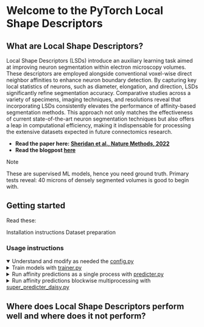 # Welcome to the PyTorch Local Shape Descriptors

## What are Local Shape Descriptors?

Local Shape Descriptors (LSDs) introduce an auxiliary learning task aimed at improving neuron segmentation within electron microscopy volumes. These descriptors are employed alongside conventional voxel-wise direct neighbor affinities to enhance neuron boundary detection. By capturing key local statistics of neurons, such as diameter, elongation, and direction, LSDs significantly refine segmentation accuracy. Comparative studies across a variety of specimens, imaging techniques, and resolutions reveal that incorporating LSDs consistently elevates the performance of affinity-based segmentation methods. This approach not only matches the effectiveness of current state-of-the-art neuron segmentation techniques but also offers a leap in computational efficiency, making it indispensable for processing the extensive datasets expected in future connectomics research.

- **Read the paper here: [Sheridan et al., Nature Methods, 2022](https://www.nature.com/articles/s41592-022-01711-z)**
- **Read the blogpost [here](https://localshapedescriptors.github.io/)**

> [!Note]
> These are supervised ML models, hence you need ground truth. Primary tests reveal: 40 microns of densely segmented volumes is good to begin with.
 
## Getting started

Read these:

Installation instructions
Dataset preparation
### Usage instructions

<details open>
 <summary>Understand and modify as needed the <a href="config/config.py">config.py</a></summary>
</details>

<details close>
 <summary> Train models with <a href="trainer.py">trainer.py</a></summary>
</details>

<details close>
 <summary> Run affinity predictions as a single process with <a href="predicter.py">predicter.py</a></summary>
</details>

<details>
<summary> Run affinity predictions blockwise multiprocessing with <a href="super_predicter_daisy.py">super_predicter_daisy.py</a></summary>
</details>

## Where does Local Shape Descriptors perform well and where does it not perform?
